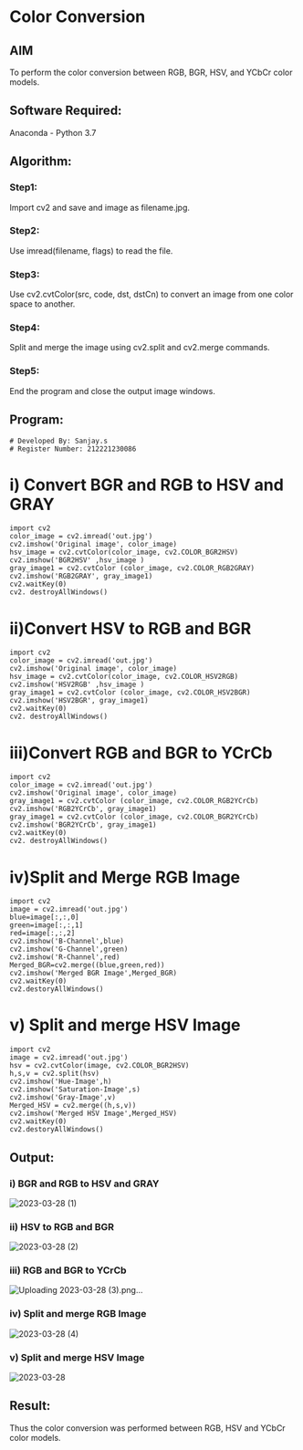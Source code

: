 # Color Conversion
## AIM
To perform the color conversion between RGB, BGR, HSV, and YCbCr color models.

## Software Required:
Anaconda - Python 3.7
## Algorithm:
### Step1:
Import cv2 and save and image as filename.jpg.

### Step2:
Use imread(filename, flags) to read the file.

### Step3:
Use cv2.cvtColor(src, code, dst, dstCn) to convert an image from one color space to another.

### Step4:
Split and merge the image using cv2.split and cv2.merge commands.

### Step5:
End the program and close the output image windows.

## Program:
```
# Developed By: Sanjay.s
# Register Number: 212221230086
```
# i) Convert BGR and RGB to HSV and GRAY
```
import cv2
color_image = cv2.imread('out.jpg')
cv2.imshow('Original image', color_image)
hsv_image = cv2.cvtColor(color_image, cv2.COLOR_BGR2HSV)
cv2.imshow('BGR2HSV' ,hsv_image )
gray_image1 = cv2.cvtColor (color_image, cv2.COLOR_RGB2GRAY)
cv2.imshow('RGB2GRAY', gray_image1)
cv2.waitKey(0)
cv2. destroyAllWindows()
```
# ii)Convert HSV to RGB and BGR
```
import cv2
color_image = cv2.imread('out.jpg')
cv2.imshow('Original image', color_image)
hsv_image = cv2.cvtColor(color_image, cv2.COLOR_HSV2RGB)
cv2.imshow('HSV2RGB' ,hsv_image )
gray_image1 = cv2.cvtColor (color_image, cv2.COLOR_HSV2BGR)
cv2.imshow('HSV2BGR', gray_image1)
cv2.waitKey(0)
cv2. destroyAllWindows()
```

# iii)Convert RGB and BGR to YCrCb
```
import cv2
color_image = cv2.imread('out.jpg')
cv2.imshow('Original image', color_image)
gray_image1 = cv2.cvtColor (color_image, cv2.COLOR_RGB2YCrCb)
cv2.imshow('RGB2YCrCb', gray_image1)
gray_image1 = cv2.cvtColor (color_image, cv2.COLOR_BGR2YCrCb)
cv2.imshow('BGR2YCrCb', gray_image1)
cv2.waitKey(0)
cv2. destroyAllWindows()
```

# iv)Split and Merge RGB Image
```
import cv2
image = cv2.imread('out.jpg')
blue=image[:,:,0]
green=image[:,:,1]
red=image[:,:,2]
cv2.imshow('B-Channel',blue)
cv2.imshow('G-Channel',green)
cv2.imshow('R-Channel',red)
Merged_BGR=cv2.merge((blue,green,red))
cv2.imshow('Merged BGR Image',Merged_BGR)
cv2.waitKey(0)
cv2.destoryAllWindows()
```

# v) Split and merge HSV Image
```
import cv2
image = cv2.imread('out.jpg')
hsv = cv2.cvtColor(image, cv2.COLOR_BGR2HSV)
h,s,v = cv2.split(hsv)
cv2.imshow('Hue-Image',h)
cv2.imshow('Saturation-Image',s)
cv2.imshow('Gray-Image',v)
Merged_HSV = cv2.merge((h,s,v))
cv2.imshow('Merged HSV Image',Merged_HSV)
cv2.waitKey(0)
cv2.destoryAllWindows()

```

## Output:
### i) BGR and RGB to HSV and GRAY

![2023-03-28 (1)](https://user-images.githubusercontent.com/94231938/228320778-01c4898e-53c3-481f-a3ed-2e2bd9a73a5a.png)

### ii) HSV to RGB and BGR

![2023-03-28 (2)](https://user-images.githubusercontent.com/94231938/228320786-a77e0fa1-c8f3-4f23-a42a-f9a075d8cfa0.png)

### iii) RGB and BGR to YCrCb

![Uploading 2023-03-28 (3).png…]()

### iv) Split and merge RGB Image
![2023-03-28 (4)](https://user-images.githubusercontent.com/94231938/228320798-5279df80-1948-4d9d-8b28-91e7fca598ca.png)


### v) Split and merge HSV Image
![2023-03-28](https://user-images.githubusercontent.com/94231938/228320825-0ab38d0b-e732-4493-a0a3-408434350dd7.png)


## Result:
Thus the color conversion was performed between RGB, HSV and YCbCr color models.
